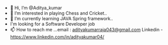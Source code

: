 - 👋 Hi, I’m @Aditya_kumar
- 👀 I’m interested in playing Chess and Cricket..
- 🌱 I’m currently learning JAVA Spring framework..
- I'm looking for a Software Developer job
- 📫 How to reach me ...email : adityakumarraja043@gmail.com
Linkedin - https://www.linkedin.com/in/adityakumar04/

<!---
Aditya-043/Aditya-043 is a ✨ special ✨ repository because its `README.md` (this file) appears on your GitHub profile.
You can click the Preview link to take a look at your changes.
--->
